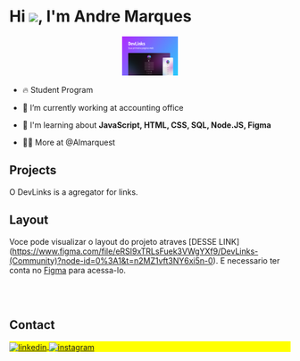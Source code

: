 <img align="right" height="590em" src=""/>
<h1 align="left">Hi <img src="https://raw.githubusercontent.com/kaueMarques/kaueMarques/master/hi.gif" height="30px">, I'm Andre Marques</h1>
<p align="center"> 
<img alt="Projeto DevLinks" src=".github/preview.jpg" width="100v"> </p>

- 🔥 Student Program

- 🔭 I’m currently working at accounting office

- 💬 I'm learning about **JavaScript, HTML, CSS, SQL, Node.JS, Figma**

- 👨‍💻 More at @Almarquest

## Projects

O DevLinks is a agregator for links.

## Layout

Voce pode visualizar o layout do projeto atraves [DESSE LINK] (https://www.figma.com/file/eRSI9xTRLsFuek3VWgYXf9/DevLinks-(Community)?node-id=0%3A1&t=n2MZ1vft3NY6xi5n-0). E necessario ter conta no [Figma](https://figma.com/) para acessa-lo.

<!--

<br><br>

## 🛠 &nbsp;Tech Stack

![JavaScript](https://img.shields.io/badge/-JavaScript-05122A?style=flat&logo=javascript)&nbsp;
![Node.js](https://img.shields.io/badge/-Node.js-05122A?style=flat&logo=node.js)&nbsp;
![HTML](https://img.shields.io/badge/-HTML-05122A?style=flat&logo=HTML5)&nbsp;
![CSS](https://img.shields.io/badge/-CSS-05122A?style=flat&logo=CSS3&logoColor=1572B6)&nbsp;
![React](https://img.shields.io/badge/-React-05122A?style=flat&logo=react)&nbsp;
![Git](https://img.shields.io/badge/-Git-05122A?style=flat&logo=git)&nbsp;
![GitHub](https://img.shields.io/badge/-GitHub-05122A?style=flat&logo=github)&nbsp;
![Markdown](https://img.shields.io/badge/-Markdown-05122A?style=flat&logo=markdown)&nbsp;
![Visual Studio Code](https://img.shields.io/badge/-Visual%20Studio%20Code-05122A?style=flat&logo=visual-studio-code&logoColor=007ACC)&nbsp;
![PostgreSQL](https://img.shields.io/badge/-PostgreSQL-05122A?style=flat&logo=postgresql)&nbsp;
![SQLite](https://img.shields.io/badge/-SQLite-05122A?style=flat&logo=sqlite)&nbsp;

<br><br>

## ⚙️ &nbsp;GitHub Analytics

<p align="left">
<img width="530em" src="https://github-readme-stats.vercel.app/api?username=maykbrito&show_icons=true&theme=vision-friendly-dark" alt="maykbrito's stats"/>
<img width="530em" src="https://github-readme-stats.vercel.app/api/top-langs/?username=maykbrito&layout=compact&theme=vision-friendly-dark" alt="maykbrito's most languages"/>
</p>
-->

<br><br>

## Contact

<p align="left" style="background:yellow">
<a href="https://www.linkedin.com/in/andre-marques-04926b257/" target="_blank">
  <img align="center" src="https://img.shields.io/badge/-andremarques-05122A?style=flat&logo=linkedin" alt="linkedin"/>
</a>
<a href="https://instagram.com/andree86" target="_blank">
 <img align="center" src="https://img.shields.io/badge/-andree86-05122A?style=flat&logo=instagram" alt="instagram"/>
</a>
</p>
